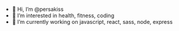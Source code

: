 - 👋 Hi, I’m @persakiss
- 👀 I’m interested in health, fitness, coding
- 🌱 I’m currently working on javascript, react, sass, node, express

<!---
persakiss/persakiss is a ✨ special ✨ repository because its `README.md` (this file) appears on your GitHub profile.
You can click the Preview link to take a look at your changes.
--->


